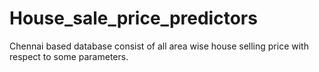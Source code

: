 # House_sale_price_predictors
Chennai based  database consist of all area wise house selling price with respect to some parameters. 
